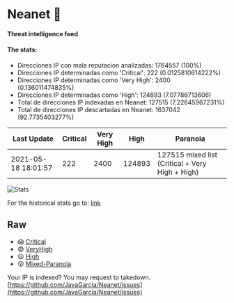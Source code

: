 # Neanet :hocho:
#### Threat intelligence feed
#### The stats:

- Direcciones IP con mala reputacion analizadas: 1764557 (100%)
- Direcciones IP determinadas como 'Critical':  222 (0.0125810614222%)
- Direcciones IP determinadas como 'Very High':  2400 (0.136011474835%)
- Direcciones IP determinadas como 'High':  124893 (7.07786713606)
- Total de direcciones IP indexadas en Neanet:  127515 (7.22645967231%)
- Total de direcciones IP descartadas en Neanet:  1637042 (92.7735403277%)

| Last Update | Critical | Very High | High | Paranoia |
| --- | --- | --- | --- | --- |
| 2021-05-18 18:01:57 | 222 | 2400 | 124893 | 127515 mixed list (Critical + Very High + High)|

![Stats](https://docs.google.com/spreadsheets/d/e/2PACX-1vSnaNMIXVabIpDJjufMlzH7poXnshF3mgd8Is1g9ytUEzVsP5my4Trn8f-xkoLLQ38xpL3HtmUexLo6/pubchart?oid=501124687&format=image)

For the historical stats go to: [link](/stats.csv)
## Raw
- :scream: [Critical](https://raw.githubusercontent.com/JavaGarcia/Neanet/master/blacklists/neanet_critical.txt)
- :fearful: [VeryHigh](https://raw.githubusercontent.com/JavaGarcia/Neanet/master/blacklists/neanet_veryHigh.txtt)
- :frowning: [High](https://raw.githubusercontent.com/JavaGarcia/Neanet/master/blacklists/neanet_high.txt)
- :dizzy_face: [Mixed-Paranoia](https://raw.githubusercontent.com/JavaGarcia/Neanet/master/blacklists/neanet_all.txt)


Your IP is indexed? You may request to takedown. [https://github.com/JavaGarcia/Neanet/issues](https://github.com/JavaGarcia/Neanet/issues)



























































































































































































































































































































































































































































































































































































































































































































































































































































































































































































































































































































































































































































































































































































































































































































































































































































































































































































































































































































































































































































































































































































































































































































































































































































































































































































































































































































































































































































































































































































































































































































































































































































































































































































































































































































































































































































































































































































































































































































































































































































































































































































































































































































































































































































































































































































































































































































































































































































































































































































































































































































































































































































































































































































































































































































































































































































































































































































































































































































































































































































































































































































































































































































































































































































































































































































































































